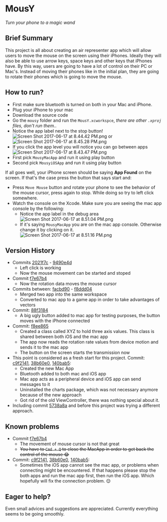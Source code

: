 # MousY
*Turn your phone to a magic wand*

## Brief Summary
This project is all about creating an air representer app which will allow users to move the mouse on the screen using their iPhones. Ideally they will also be able to use arrow keys, space keys and other keys that iPhones have. By this way, users are going to have a lot of control on their PC or Mac's. Instead of moving their phones like in the initial plan, they are going to rotate their phones which is going to move the mouse. 

## How to run?  
* First make sure bluetooth is turned on both in your Mac and iPhone.
* Plug your iPhone to your mac
* Download the source code 
* Go the `mousy` folder and run the `MousY.xcworkspce`, *there are other `.xproj` files, don't run them.*.  
* Notice the app label next to the stop button!   
![Screen Shot 2017-06-17 at 8.44.42 PM.png](https://bitbucket.org/repo/9p8MEoj/images/4238907715-Screen%20Shot%202017-06-17%20at%208.44.42%20PM.png) or ![Screen Shot 2017-06-17 at 8.45.28 PM.png](https://bitbucket.org/repo/9p8MEoj/images/2718577939-Screen%20Shot%202017-06-17%20at%208.45.28%20PM.png)  
* If you click the app level you will notice you can go between apps  
![Screen Shot 2017-06-17 at 8.43.47 PM.png](https://bitbucket.org/repo/9p8MEoj/images/1143943264-Screen%20Shot%202017-06-17%20at%208.43.47%20PM.png)
* First pick `MousyMacApp` and run it using play button
* Second pick `MousyiOSApp` and run it using play button

If all goes well, your iPhone screen should be saying **App Found** on the screen. If that's the case press the button that says start and:

* Press `Move Mouse` button and rotate your phone to see the behavior of the mouse cursor, press again to stop. While doing so try to left click somewhere.
* Watch the console on the Xcode. Make sure you are seeing the mac app console by the following:  
	* Notice the app label in the debug area  
![Screen Shot 2017-06-17 at 8.51.04 PM.png](https://bitbucket.org/repo/9p8MEoj/images/1641456974-Screen%20Shot%202017-06-17%20at%208.51.04%20PM.png)  
	* If it's saying `MousyMacApp` you are on the mac app console. Otherwise change it by clicking on it.  
![Screen Shot 2017-06-17 at 8.51.16 PM.png](https://bitbucket.org/repo/9p8MEoj/images/2053584983-Screen%20Shot%202017-06-17%20at%208.51.16%20PM.png)

## Version History  
* Commits [2021f7c](https://bitbucket.org/egeaydin/mousy/commits/2021f7c8b8057fc0bc4c586d1c064b65e9021dac) - [9490e4d](https://bitbucket.org/egeaydin/mousy/commits/9490e4d813a47587c20c86349f4c6d92d2ca5a4a)
    * Left click is working
    * Now the mouse movement can be started and stoped
* Commit [f7e67b4](https://bitbucket.org/egeaydin/mousy/commits/f7e67b401c98a201a70e55511c4cbc2807c6c992)
    * Now the rotation data moves the mouse cursor
* Commits between: [facbd90](https://bitbucket.org/egeaydin/mousy/commits/facbd90814f223dd27cfe26042a0a2e79dcded49) - [f8ddd04](https://bitbucket.org/egeaydin/mousy/commits/f8ddd04f8a1185a4319b879863c608f59ea216d5)
    * Merged two app into the same workspace
    * Converted to mac app to a game app in order to take advantages of vectors 
* Commit: [88f3184](https://bitbucket.org/egeaydin/mousy/commits/88f31848ee4c600cd662ad03a4ed97fe9e6c25a4)  
    * A big ugly button added to mac app for testing purposes, the button moves with the iPhone connected  
* Commit: [f8ee865](https://bitbucket.org/egeaydin/mousy/commits/f8ee8657a750735d00cfd897f05104611dd246ba)  
    * Created a class called XYZ to hold three axis values. This class is shared between both iOS and the mac app
    * The app now reads the rotation rate values from device motion and sends it to the mac app
    * The button on the screen starts the transmission now 
* This point is considered as a fresh start for this project. Commit: [c9f2141](https://bitbucket.org/egeaydin/mousy/commits/c9f214105e3813b0d8e998d2d57a02bb319ae170?at=master), [38b60e0](https://bitbucket.org/egeaydin/mousy/commits/38b60e00d680682f25e85b6bb026d279ff52c15a?at=master),
 [140bab5](https://bitbucket.org/egeaydin/mousy/commits/140bab597cb07b32b54b05e22b62677a9059d396?at=master):
    * Created the new Mac App
    * Bluetooth added to both mac and iOS app
    * Mac app acts as a peripheral device and iOS app can send messages to it
    * Uninstalled the charts package, which was not necessary anymore because of the new approach
    * Got rid of the old ViewController, there was nothing special about it.
* Including commit [5738a8a](https://bitbucket.org/egeaydin/mousy/commits/5738a8a25090fdad623ca23a85404e8418968d0e?at=master) and before this project was trying a different approach.

## Known problems
* Commit [f7e67b4](https://bitbucket.org/egeaydin/mousy/commits/f7e67b401c98a201a70e55511c4cbc2807c6c992)
    * The movement of mouse cursor is not that great
    * ~~You have to `Cmd + Q` to close the MacApp in order to get back the control of the mouse :joy:~~
* Commit: [c9f2141](https://bitbucket.org/egeaydin/mousy/commits/c9f214105e3813b0d8e998d2d57a02bb319ae170?at=master), [38b60e0](https://bitbucket.org/egeaydin/mousy/commits/38b60e00d680682f25e85b6bb026d279ff52c15a?at=master),
 [140bab5](https://bitbucket.org/egeaydin/mousy/commits/140bab597cb07b32b54b05e22b62677a9059d396?at=master):
    * Sometimes the iOS app cannot see the mac app, or problems when connecting might be encountered. If that happens please stop the both apps and run the mac app first, then run the iOS app. Which hopefully will fix the connection problem. :relieved:

## Eager to help?
Even small advices and suggestions are appreciated. Currently everything seems to be going smoothly.